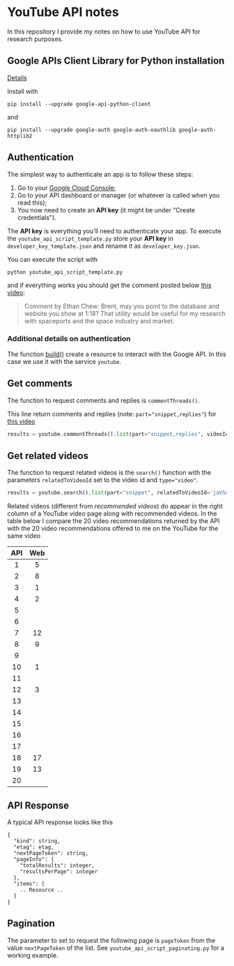 # YouTube API notes

In this repository  I provide my notes on how to use YouTube API for research purposes.

## Google APIs Client Library for Python installation

[Details](https://developers.google.com/youtube/v3/quickstart/python)

Install with

```
pip install --upgrade google-api-python-client
```
and 

```
pip install --upgrade google-auth google-auth-oauthlib google-auth-httplib2
```

## Authentication

The simplest way to authenticate an app is to follow these steps:

1. Go to your [Google Cloud Console](https://console.cloud.google.com/);
2. Go to your API dashboard or manager (or whatever is called when you read this);
3. You now need to create an **API key** (it might be under "Create credentials").

The **API key** is everything you'll need to authenticate your app. To execute the `youtube_api_script_template.py` store your **API key** in `developer_key_template.json` and rename it as `developer_key.json`.

You can execute the script with

```
python youtube_api_script_template.py 
```

and if everything works you should get the comment posted below [this video](https://www.youtube.com/watch?v=JLqvnFRiP24):

> Comment by Ethan Chew: Brent, may you point to the database and website you show at 1:18?  That utility would be useful for my research with spaceports and the space industry and market.

### Additional details on authentication

The function [build()](http://google.github.io/google-api-python-client/docs/epy/googleapiclient.discovery-module.html#build) create a resource to interact with the Google API. In this case we use it with the service `youtube`.

## Get comments

The function to request comments and replies is `commentThreads()`. 

This line return comments and replies (note: `part="snippet,replies"`) for [this video](https://www.youtube.com/watch?v='ISBkB9j4a00')
```python
results = youtube.commentThreads().list(part="snippet,replies", videoId='ISBkB9j4a00', textFormat="plainText").execute()
```
## Get related videos

The function to request related videos is the `search()` function with the parameters `relatedToVideoId` set to the video id and `type="video"`.

```python
results = youtube.search().list(part="snippet", relatedToVideoId='jaVSuYdEFks', type="video",maxResults=20).execute()
```

Related videos (different from *recommended videos*) do appear in the right column of a YouTube video page along with recommended videos. In the table below I compare the 20 video recommendations returned by the API with the 20 video recommendations offered to me on the YouTube for the same video

|API|Web|
|:----:|:-----:|
|1     |5      |
|2     |8     |
|3     |1     |
|4     |2      |
|5     |      |
|6     |      |
|7     |12     |
|8     |9     |
|9     |      |
|10   |1      |
|11   |      |
|12   |3      |
|13   |      |
|14   |      |
|15   |     |
|16   |      |
|17   |      |
|18   | 17    |
|19   | 13    |
|20   |     |

## API Response

A typical API response looks like this

```
{
  "kind": string,
  "etag": etag,
  "nextPageToken": string,
  "pageInfo": {
    "totalResults": integer,
    "resultsPerPage": integer
  },
  "items": [
    .. Resource ..
  ]
}
```

## Pagination

The parameter to set to request the following page is  `pageToken`  from the value `nextPageToken` of the list. See `youtube_api_script_paginating.py` for a working example. 
